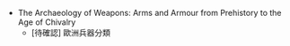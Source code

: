 * The Archaeology of Weapons: Arms and Armour from Prehistory to the Age of Chivalry
	* [待確認] 歐洲兵器分類
